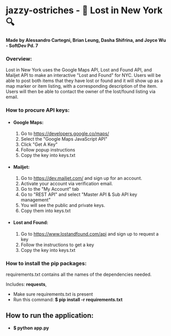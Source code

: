# jazzy-ostriches - :mag_right: Lost in New York :mag:

#### Made by Alessandro Cartegni, Brian Leung, Dasha Shifrina, and Joyce Wu - SoftDev Pd. 7

### Overview:
Lost in New York uses the Google Maps API, Lost and Found API, and Mailjet API to make an interactive "Lost and Found" for NYC. Users will be able to post both items that they have lost or found and it will show up as a map marker or item listing, with a corresponding description of the item. Users will then be able to contact the owner of the lost/found listing via email.

### How to procure API keys:
* #### Google Maps:
  1. Go to https://developers.google.co/maps/
  2. Select the "Google Maps JavaScript API"
  3. Click "Get A Key"
  4. Follow popup instructions
  5. Copy the key into keys.txt
* #### Mailjet:
  1. Go to https://dev.mailjet.com/ and sign up for an account.
  2. Activate your account via verification email.
  3. Go to the "My Account" tab
  4. Go to "REST API" and select "Master API & Sub API key management"
  5. You will see the public and private keys.
  6. Copy them into keys.txt
* #### Lost and Found:
  1. Go to https://www.lostandfound.com/api and sign up to request a key
  2. Follow the instructions to get a key
  3. Copy the key into keys.txt
### How to install the pip packages:

requirements.txt contains all the names of the dependencies needed.

Includes: <b>requests</b>,

- Make sure requirements.txt is present
- Run this command: <b> $ pip install -r requirements.txt</b>

## How to run the application:
- <b>$ python app.py</b>
